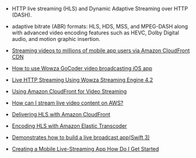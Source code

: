 * HTTP live streaming (HLS) and Dynamic Adaptive Streaming over HTTP (DASH).

* adaptive bitrate (ABR) formats: HLS, HDS, MSS, and MPEG-DASH along with advanced video encoding features such as HEVC, Dolby Digital audio, and motion graphic insertion.

* [Streaming videos to millions of mobile app users via Amazon CloudFront CDN](
https://aws.amazon.com/blogs/mobile/streaming-videos-to-mobile-app-users-via-amazon-cloudfront-cdn/)

* [How to use Wowza GoCoder video broadcasting iOS app](https://www.wowza.com/docs/how-to-use-wowza-gocoder-video-broadcasting-ios-app)

* [Live HTTP Streaming Using Wowza Streaming Engine 4.2](http://docs.aws.amazon.com/AmazonCloudFront/latest/DeveloperGuide/live-streaming-wowza.html)

* [Using Amazon CloudFront for Video Streaming](https://aws.amazon.com/blogs/aws/using-amazon-cloudfront-for-video-streaming/)

* [How can I stream live video content on AWS?
](https://aws.amazon.com/answers/media-entertainment/live-streaming/)

* [Delivering HLS with Amazon CloudFront](https://www.jwplayer.com/blog/delivering-hls-with-amazon-cloudfront/)

* [Encoding HLS with Amazon Elastic Transcoder](https://www.jwplayer.com/blog/encoding-hls-with-amazon-elastic-transcoder/)

* [Demonstrates how to build a live broadcast app(Swift 3)](https://github.com/ltebean/Live)

* [Creating a Mobile Live-Streaming App
How Do I Get Started](https://www.wowza.com/solutions/powered-by-wowza/mobile-live-streaming-app-guide)
